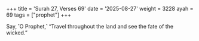 +++
title = 'Surah 27, Verses 69'
date = '2025-08-27'
weight = 3228
ayah = 69
tags = ["prophet"]
+++

Say, ˹O Prophet,˺ “Travel throughout the land and see the fate of the wicked.”